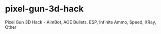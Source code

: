# pixel-gun-3d-hack
Pixel Gun 3D Hack - AimBot, AOE Bullets, ESP, Infinite Ammo, Speed, XRay, Other
